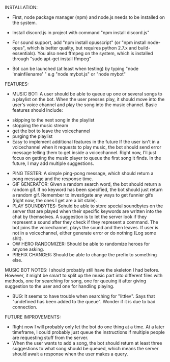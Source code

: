 INSTALLATION:
* First, node package manager (npm) and node.js needs to be installed on the system. 
* Install discord.js in project with command "npm install discord.js"
* For sound support, add "npm install opusscript" (or "npm install node-opus", which is 
	better quality, but requires python 2.7.x and build-essentials). You also need 
	ffmpeg on the system, which is installed through "sudo apt-get install ffmpeg"

* Bot can be launched (at least when testing) by typing "node 'mainfilename' " 
	e.g "node mybot.js" or "node mybot"

FEATURES:
* MUSIC BOT: A user should be able to queue up one or several songs to a playlist on the bot. 
When the user presses play, it should move into the user's voice channel and play the song into the music channel. Basic features should include: 
 - skipping to the next song in the playlist 
 - stopping the music stream 
 - get the bot to leave the voicechannel
 - purging the playlist
 - Easy to implement additional features in the future
If the user isn't in a voicechannel when it requests to play music, the bot should send error message telling them to get inside a voicechannel.
Right now, I'll just focus on getting the music player to queue the first song it finds. In the future, I may add multiple suggestions.

* PING TESTER: A simple ping-pong message, which should return a pong message and the response time. 
* GIF GENERATOR: Given a random search word, the bot should return a random gif. If no keyword has been specified, the bot should just return a random gif. Remember to investigate any ways to get funnier gifs (right now, the ones I get are a bit stale).
* PLAY SOUNDBYTES: Sohuld be able to store special soundbytes on the server that are played when their specific keywords are written into the chat by themselves. A suggestion is to let the server look if they represent a sound after they check if they represent a command. The bot joins the voicechannel, plays the sound and then leaves. If user is not in a voicechannel, either generate error or do nothing (Log some shit). 
* OW HERO RANDOMIZER: Should be able to randomize heroes for anyone asking. 
* PREFIX CHANGER: Should be able to change the prefix to something else. 

MUSIC BOT NOTES:
I should probably still have the skeleton I had before. However, it might be smart to split up the music part into different files with methods, one for searching for song, one for queuing it after giving suggestion to the user and one for handling playing. 
* BUG: It seems to have trouble when searching for "littlev". Says that "undefined has been added to the queue". Wonder if it is due to bad connection.


FUTURE IMPROVEMENTS: 
- Right now I will probably only let the bot do one thing at a time. At a later timeframe, I could probably just queue the instructions if multiple people are requesting stuff from the server.
- When the user wants to add a song, the bot should return at least three suggestions to what song should be queued, which means the server should await a response when the user makes a query.
